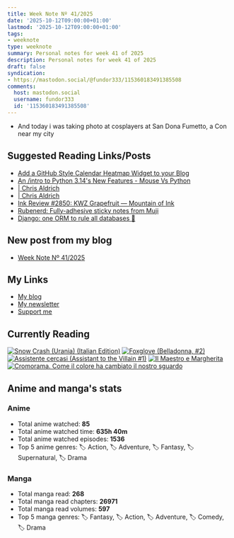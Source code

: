 ```yaml
---
title: Week Note Nº 41/2025
date: '2025-10-12T09:00:00+01:00'
lastmod: '2025-10-12T09:00:00+01:00'
tags:
- weeknote
type: weeknote
summary: Personal notes for week 41 of 2025
description: Personal notes for week 41 of 2025
draft: false
syndication:
- https://mastodon.social/@fundor333/115360183491385508
comments:
  host: mastodon.social
  username: fundor333
  id: '115360183491385508'
---
```


- And today i was taking photo at cosplayers at San Dona Fumetto, a Con near my city

## Suggested Reading Links/Posts
- [Add a GitHub Style Calendar Heatmap Widget to your Blog](https://www.burgeonlab.com/blog/github-style-heatmap-calendar-widget-visualizing-hugo/?utm_source=fundor333.com)
- [An /intro to Python 3.14's New Features - Mouse Vs Python](https://www.blog.pythonlibrary.org/2025/10/09/an-intro-to-python-3-14s-new-features/?utm_source=fundor333.com)
- [| Chris Aldrich](https://boffosocko.com/2025/10/08/mcgill-file-tab-3-inch-punch/?utm_source=fundor333.com)
- [| Chris Aldrich](https://boffosocko.com/2025/10/08/blue-lacquerware-pen-and-pad-holder-by-otagiri/?utm_source=fundor333.com)
- [Ink Review #2850: KWZ Grapefruit — Mountain of Ink](https://mountainofink.com/blog/kwz-grapefruit?utm_source=fundor333.com)
- [Rubenerd: Fully-adhesive sticky notes from Muji](https://rubenerd.com/full-adhesive-sticky-notes/?utm_source=fundor333.com)
- [Django: one ORM to rule all databases 💍](https://www.paulox.net/2025/10/06/django-orm-comparison/?utm_source=fundor333.com)
## New post from my blog
- [Week Note Nº 41/2025](https://fundor333.com/weeknotes/2025/41/?utm_source=fundor333.com)

## My Links
- [My blog](https://www.fundor333.com)
- [My newsletter](https://newsletter.digitaltearoom.com)
- [Support me](https://ko-fi.com/fundor333)

## Currently Reading
[![Snow Crash (Urania) (Italian Edition)](https://i.gr-assets.com/images/S/compressed.photo.goodreads.com/books/1718899658l/209061970._SX98_.jpg)](https://www.goodreads.com/review/show/7829844133?utm_medium=api&utm_source=rss)
[![Foxglove (Belladonna, #2)](https://i.gr-assets.com/images/S/compressed.photo.goodreads.com/books/1677904559l/74891101._SX98_.jpg)](https://www.goodreads.com/review/show/7800324980?utm_medium=api&utm_source=rss)
[![Assistente cercasi (Assistant to the Villain #1)](https://i.gr-assets.com/images/S/compressed.photo.goodreads.com/books/1712603576l/211060482._SX98_.jpg)](https://www.goodreads.com/review/show/7698115029?utm_medium=api&utm_source=rss)
[![Il Maestro e Margherita](https://i.gr-assets.com/images/S/compressed.photo.goodreads.com/books/1449182290l/28095021._SX98_.jpg)](https://www.goodreads.com/review/show/7613476820?utm_medium=api&utm_source=rss)
[![Cromorama. Come il colore ha cambiato il nostro sguardo](https://i.gr-assets.com/images/S/compressed.photo.goodreads.com/books/1505808761l/36266532._SX98_.jpg)](https://www.goodreads.com/review/show/5993206761?utm_medium=api&utm_source=rss)


## Anime and manga's stats

### **Anime**
- Total anime watched: **85**
- Total anime watched time: **635h 40m**
- Total anime watched episodes: **1536**
- Top 5 anime genres: 🏷️ Action, 🏷️ Adventure, 🏷️ Fantasy, 🏷️ Supernatural, 🏷️ Drama

### **Manga**
- Total manga read: **268**
- Total manga read chapters: **26971**
- Total manga read volumes: **597**
- Top 5 manga genres: 🏷️ Fantasy, 🏷️ Action, 🏷️ Adventure, 🏷️ Comedy, 🏷️ Drama
